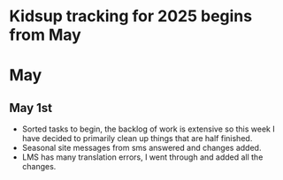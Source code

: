 # Kidsup tracking for 2025 begins from May

# May

## May 1st

- Sorted tasks to begin, the backlog of work is extensive so this week I have decided to primarily clean up things that are half finished.
- Seasonal site messages from sms answered and changes added.
- LMS has many translation errors, I went through and added all the changes.
